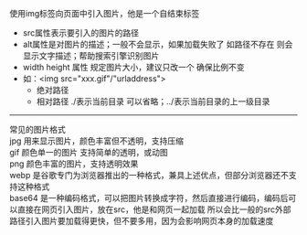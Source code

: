 使用img标签向页面中引入图片，他是一个自结束标签  
- src属性表示要引入的图片的路径
- alt属性是对图片的描述；一般不会显示，如果加载失败了 如路径不存在 则会显示文字描述；帮助搜索引擎识别图片
- width height 属性 规定图片大小，建议只改一个 确保比例不变
- 如：\<img src="xxx.gif"/"urladdress">
  - 绝对路径
  - 相对路径 ./表示当前目录 可以省略；../表示当前目录的上一级目录

---

常见的图片格式  
jpg 用来显示图片，颜色丰富但不透明，支持压缩  
gif 颜色单一的图片 支持简单的透明，或动图   
png 颜色丰富的图片，支持透明效果  
webp 是谷歌专门为浏览器推出的一种格式，兼具上述优点，但部分浏览器还不支持这种格式  
base64 是一种编码格式，可以把图片转换成字符，然后直接进行编码，编码后可以直接在网页引入图片，放在src，他是和网页一起加载 所以会比一般的src外部路径引入图片要加载得更快，但不要多用，因为会影响网页本身的加载速度  
